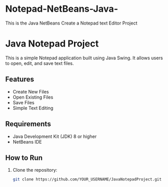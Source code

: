 # Notepad-NetBeans-Java-
This is the Java NetBeans Create a Notepad text Editor Project
# Java Notepad Project

This is a simple Notepad application built using Java Swing. It allows users to open, edit, and save text files.

## Features
- Create New Files
- Open Existing Files
- Save Files
- Simple Text Editing

## Requirements
- Java Development Kit (JDK) 8 or higher
- NetBeans IDE

## How to Run
1. Clone the repository:
   ```bash
   git clone https://github.com/YOUR_USERNAME/JavaNotepadProject.git

